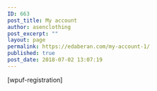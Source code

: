 ```yaml
---
ID: 663
post_title: My account
author: asenclothing
post_excerpt: ""
layout: page
permalink: https://edaberan.com/my-account-1/
published: true
post_date: 2018-07-02 13:07:19
---
```

[wpuf-registration]